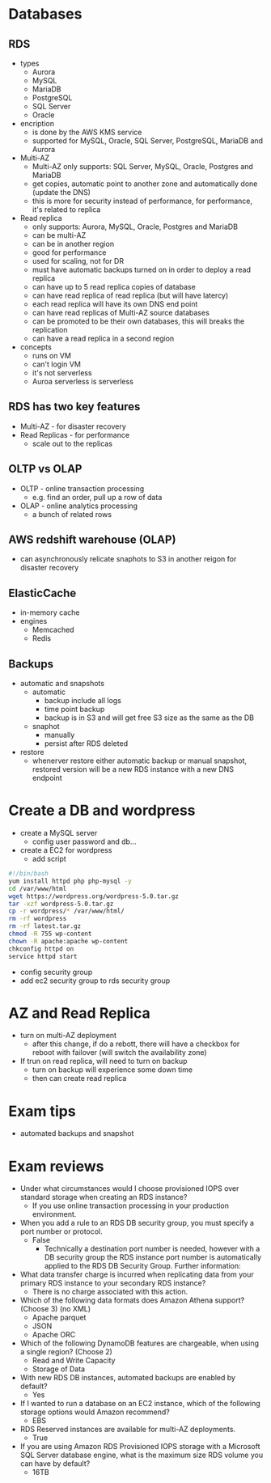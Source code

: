 # Databases

## RDS
- types
  - Aurora
  - MySQL
  - MariaDB
  - PostgreSQL
  - SQL Server
  - Oracle
- encription
  - is done by the AWS KMS service
  - supported for MySQL, Oracle, SQL Server, PostgreSQL, MariaDB and Aurora
- Multi-AZ
  - Multi-AZ only supports: SQL Server, MySQL, Oracle, Postgres and MariaDB
  - get copies, automatic point to another zone and automatically done (update the DNS)
  - this is more for security instead of performance, for performance, it's related to replica
- Read replica
  - only supports: Aurora, MySQL, Oracle, Postgres and MariaDB
  - can be multi-AZ
  - can be in another region
  - good for performance
  - used for scaling, not for DR
  - must have automatic backups turned on in order to deploy a read replica
  - can have up to 5 read replica copies of database
  - can have read replica of read replica (but will have latercy)
  - each read replica will have its own DNS end point
  - can have read replicas of Multi-AZ source databases
  - can be promoted to be their own databases, this will breaks the replication
  - can have a read replica in a second region
- concepts
  - runs on VM
  - can't login VM
  - it's not serverless
  - Auroa serverless is serverless

## RDS has two key features
- Multi-AZ - for disaster recovery
- Read Replicas - for performance
  - scale out to the replicas

## OLTP vs OLAP
- OLTP - online transaction processing
  - e.g. find an order, pull up a row of data
- OLAP - online analytics processing
  - a bunch of related rows

## AWS redshift warehouse (OLAP)
- can asynchronously relicate snaphots to S3 in another reigon for disaster recovery

## ElasticCache
- in-memory cache
- engines
  - Memcached
  - Redis

## Backups
- automatic and snapshots
  - automatic
    - backup include all logs
    - time point backup
    - backup is in S3 and will get free S3 size as the same as the DB
  - snaphot
    - manually
    - persist after RDS deleted
- restore
  - whenerver restore either automatic backup or manual snapshot, restored version will be a new RDS instance with a new DNS endpoint

# Create a DB and wordpress
- create a MySQL server
  - config user password and db...
- create a EC2 for wordpress
  - add script

```bash
#!/bin/bash
yum install httpd php php-mysql -y
cd /var/www/html
wget https://wordpress.org/wordpress-5.0.tar.gz
tar -xzf wordpress-5.0.tar.gz
cp -r wordpress/* /var/www/html/
rm -rf wordpress
rm -rf latest.tar.gz
chmod -R 755 wp-content
chown -R apache:apache wp-content
chkconfig httpd on
service httpd start
```
- config security group
- add ec2 security group to rds security group

# AZ and Read Replica
- turn on multi-AZ deployment
  - after this change, if do a rebott, there will have a checkbox for reboot with failover (will switch the availability zone)
- If trun on read replica, will need to turn on backup
  - turn on backup will experience some down time
  - then can create read replica


# Exam tips
- automated backups and snapshot

# Exam reviews
- Under what circumstances would I choose provisioned IOPS over standard storage when creating an RDS instance?
  - If you use online transaction processing in your production environment.
- When you add a rule to an RDS DB security group, you must specify a port number or protocol.
  - False
    - Technically a destination port number is needed, however with a DB security group the RDS instance port number is automatically applied to the RDS DB Security Group. Further information:
- What data transfer charge is incurred when replicating data from your primary RDS instance to your secondary RDS instance?
  - There is no charge associated with this action.
- Which of the following data formats does Amazon Athena support? (Choose 3) (no XML)
  - Apache parquet
  - JSON
  - Apache ORC
- Which of the following DynamoDB features are chargeable, when using a single region? (Choose 2)
  - Read and Write Capacity
  - Storage of Data
- With new RDS DB instances, automated backups are enabled by default?
  - Yes
- If I wanted to run a database on an EC2 instance, which of the following storage options would Amazon recommend?
  - EBS
- RDS Reserved instances are available for multi-AZ deployments.
  - True
- If you are using Amazon RDS Provisioned IOPS storage with a Microsoft SQL Server database engine, what is the maximum size RDS volume you can have by default?
  - 16TB
